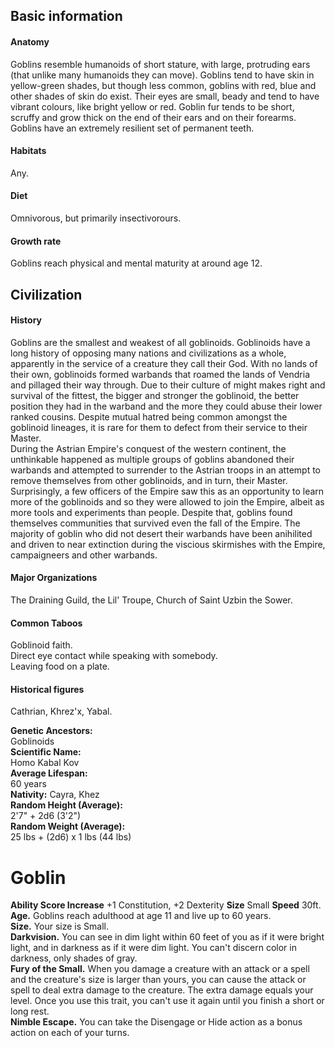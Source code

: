 ## Basic information
#### Anatomy
Goblins resemble humanoids of short stature, with large, protruding ears (that unlike many humanoids they can move). Goblins tend to have skin in yellow-green shades, but though less common, goblins with red, blue and other shades of skin do exist. Their eyes are small, beady and tend to have vibrant colours, like bright yellow or red. Goblin fur tends to be short, scruffy and grow thick on the end of their ears and on their forearms. Goblins have an extremely resilient set of permanent teeth.
#### Habitats
Any.
#### Diet
Omnivorous, but primarily insectivorours.
#### Growth rate
Goblins reach physical and mental maturity at around age 12.
## Civilization
#### History
Goblins are the smallest and weakest of all goblinoids. Goblinoids have a long history of opposing many nations and civilizations as a whole, apparently in the service of a creature they call their God. With no lands of their own, goblinoids formed warbands that roamed the lands of Vendria and pillaged their way through. Due to their culture of might makes right and survival of the fittest, the bigger and stronger the goblinoid, the better position they had in the warband and the more they could abuse their lower ranked cousins. Despite mutual hatred being common amongst the goblinoid lineages, it is rare for them to defect from their service to their Master.  
During the Astrian Empire's conquest of the western continent, the unthinkable happened as multiple groups of goblins abandoned their warbands and attempted to surrender to the Astrian troops in an attempt to remove themselves from other goblinoids, and in turn, their Master. Surprisingly, a few officers of the Empire saw this as an opportunity to learn more of the goblinoids and so they were allowed to join the Empire, albeit as more tools and experiments than people. Despite that, goblins found themselves communities that survived even the fall of the Empire. The majority of goblin who did not desert their warbands have been anihilited and driven to near extinction during the viscious skirmishes with the Empire, campaigneers and other warbands.
#### Major Organizations
The Draining Guild, the Lil' Troupe, Church of Saint Uzbin the Sower.
#### Common Taboos
Goblinoid faith.  
Direct eye contact while speaking with somebody.  
Leaving food on a plate.
#### Historical figures
Cathrian, Khrez'x, Yabal.

**Genetic Ancestors:**  
Goblinoids  
**Scientific Name:**  
Homo Kabal Kov  
**Average Lifespan:**  
60 years  
**Nativity:**
Cayra, Khez  
**Random Height (Average):**  
2'7" + 2d6 (3'2")  
**Random Weight (Average):**  
25 lbs + (2d6) x 1 lbs (44 lbs)
# Goblin
**Ability Score Increase** +1 Constitution, +2 Dexterity
**Size** Small
**Speed** 30ft.
**Age.** Goblins reach adulthood at age 11 and live up to 60 years.  
**Size.** Your size is Small.  
**Darkvision.** You can see in dim light within 60 feet of you as if it were bright light, and in darkness as if it were dim light. You can't discern color in darkness, only shades of gray.  
**Fury of the Small.** When you damage a creature with an attack or a spell and the creature's size is larger than yours, you can cause the attack or spell to deal extra damage to the creature. The extra damage equals your level. Once you use this trait, you can't use it again until you finish a short or long rest.  
**Nimble Escape.** You can take the Disengage or Hide action as a bonus action on each of your turns.